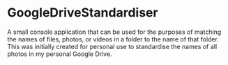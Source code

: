 # GoogleDriveStandardiser
A small console application that can be used for the purposes of matching the names of files, photos, or videos in a folder to the name of that folder. This was initially created for personal use to standardise the names of all photos in my personal Google Drive.

